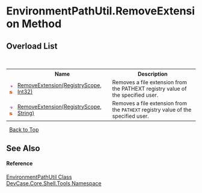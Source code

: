 # EnvironmentPathUtil.RemoveExtension Method 
 


## Overload List
&nbsp;<table><tr><th></th><th>Name</th><th>Description</th></tr><tr><td>![Public method](media/pubmethod.gif "Public method")![Static member](media/static.gif "Static member")</td><td><a href="M_DevCase_Core_Shell_Tools_EnvironmentPathUtil_RemoveExtension">RemoveExtension(RegistryScope, Int32)</a></td><td>
Removes a file extension from the PATHEXT registry value of the specified user.</td></tr><tr><td>![Public method](media/pubmethod.gif "Public method")![Static member](media/static.gif "Static member")</td><td><a href="M_DevCase_Core_Shell_Tools_EnvironmentPathUtil_RemoveExtension_1">RemoveExtension(RegistryScope, String)</a></td><td>
Removes a file extension from the `PATHEXT` registry value of the specified user.</td></tr></table>&nbsp;
<a href="#environmentpathutil.removeextension-method">Back to Top</a>

## See Also


#### Reference
<a href="T_DevCase_Core_Shell_Tools_EnvironmentPathUtil">EnvironmentPathUtil Class</a><br /><a href="N_DevCase_Core_Shell_Tools">DevCase.Core.Shell.Tools Namespace</a><br />